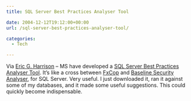 ```yaml
---
title: SQL Server Best Practices Analyser Tool

date: 2004-12-12T19:12:00+00:00
url: /sql-server-best-practices-analyser-tool/

categories:
  - Tech

---
```

Via [Eric G. Harrison][1] &#8211; MS have developed a [SQL Server Best Practices Analyser Tool][2]. It’s like a cross between [FxCop][3] and [Baseline Security Analyser][4], for SQL Server. Very useful. I just downloaded it, ran it against some of my databases, and it made some useful suggestions. This could quickly become indispensable.

 [1]: http://ericgharrison.com/Blog/archive/2004/12/11/491.aspx
 [2]: http://www.microsoft.com/downloads/details.aspx?FamilyId=B352EB1F-D3CA-44EE-893E-9E07339C1F22&displaylang=en
 [3]: http://www.gotdotnet.com/team/fxcop/
 [4]: http://www.microsoft.com/technet/security/tools/mbsahome.mspx